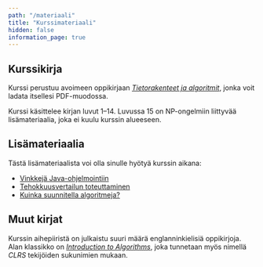 ```yaml
---
path: "/materiaali"
title: "Kurssimateriaali"
hidden: false
information_page: true
---
```


## Kurssikirja

Kurssi perustuu avoimeen oppikirjaan
[_Tietorakenteet ja algoritmit_](https://cs.helsinki.fi/u/ahslaaks/tirakirja/),
jonka voit ladata itsellesi PDF-muodossa.

Kurssi käsittelee kirjan luvut 1–14. Luvussa 15 on NP-ongelmiin liittyvää
lisämateriaalia, joka ei kuulu kurssin alueeseen.

## Lisämateriaalia

Tästä lisämateriaalista voi olla sinulle hyötyä kurssin aikana:

- [Vinkkejä Java-ohjelmointiin](/vinkkeja-javaan)
- [Tehokkuusvertailun toteuttaminen](/tehokkuusvertailu)
- [Kuinka suunnitella algoritmeja?](/algoritmien-suunnittelu)

## Muut kirjat

Kurssin aihepiiristä on julkaistu suuri määrä englanninkielisiä oppikirjoja.
Alan klassikko on
[_Introduction to Algorithms_](http://mitpress.mit.edu/algorithms/),
joka tunnetaan myös nimellä _CLRS_ tekijöiden sukunimien mukaan.
